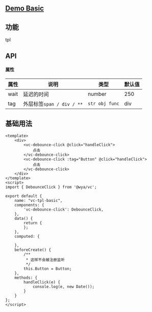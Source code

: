 ## [Demo Basic](https://wya-team.github.io/wya-vc/dist/debounce-click/basic.html)
## 功能
tpl

## API

#### 属性

属性 | 说明 | 类型 | 默认值
---|---|---|---
wait | 延迟的时间 | number | 250
tag | 外层标签`span / div / **` | `str obj func` | div


## 基础用法

```vue
<template>
	<div>
		<vc-debounce-click @click="handleClick">
			点击
		</vc-debounce-click>
		<vc-debounce-click :tag="Button" @click="handleClick">
			点击
		</vc-debounce-click>
	</div>
</template>
<script>
import { DebounceClick } from '@wya/vc';

export default {
	name: "vc-tpl-basic",
	components: {
		'vc-debounce-click': DebounceClick,
	},
	data() {
		return {
		};
	},
	computed: {
		
	},
	beforeCreate() {
		/**
		 * 这样不会被注册监听
		 */
		this.Button = Button;
	},
	methods: {
		handleClick(e) {
			console.log(e, new Date());
		}
	}
};
</script>

```